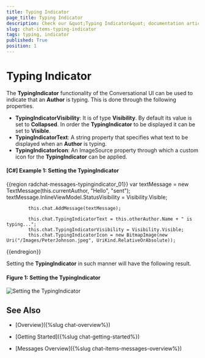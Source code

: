 ```yaml
---
title: Typing Indicator
page_title: Typing Indicator
description: Check our &quot;Typing Indicator&quot; documentation article for the RadChat {{ site.framework_name }} control.
slug: chat-items-typing-indicator
tags: typing, indicator
published: True
position: 1
---
```


# Typing Indicator

The __TypingIndicator__ functionality of the Conversational UI can be used to indicate that an __Author__ is typing. This is done through the following properties.

* __TypingIndicatorVisibility__: It is of type __Visibility__. By default its value is set to __Collapsed__. In order the __TypingIndicator__ to be displayed it can be set to __Visible__.
* __TypingIndicatorText__: A string property that specifies what text to be displayed when an __Author__ is typing.
* __TypingIndicatorIcon__: An ImageSource property through which a custom icon for the __TypingIndicator__ can be applied.

#### __[C#] Example 1: Setting the TypingIndicator__
{{region radchat-messages-typingindicator_01}}
			var textMessage = new TextMessage(this.currentAuthor, "Hello", "sent");
            textMessage.InlineViewModel.StatusVisibility = Visibility.Visible;

            this.chat.AddMessage(textMessage);

            this.chat.TypingIndicatorText = this.otherAuthor.Name + " is typing...";
            this.chat.TypingIndicatorVisibility = Visibility.Visible;
            this.chat.TypingIndicatorIcon = new BitmapImage(new Uri("/Images/PeterJohnson.jpeg", UriKind.RelativeOrAbsolute));
{{endregion}}

Setting the __TypingIndicator__ in such manner will have the following result.

#### __Figure 1: Setting the TypingIndicator__

![Setting the TypingIndicator](images/RadChat_Items_TypeIndicator_01.png)

## See Also

* [Overview]({%slug chat-overview%})

* [Getting Started]({%slug chat-getting-started%})

* [Messages Overview]({%slug chat-items-messages-overview%})